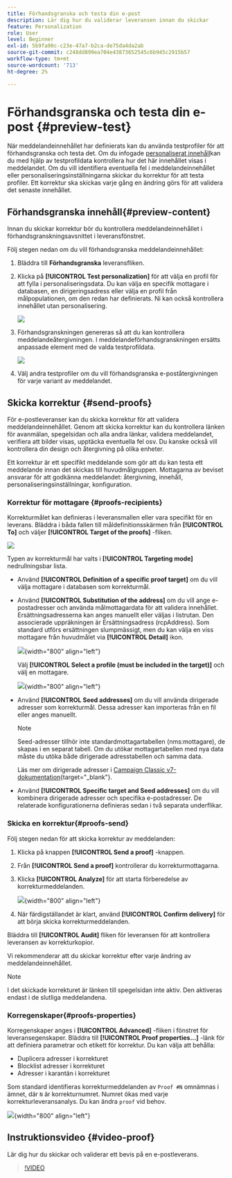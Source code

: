 ```yaml
---
title: Förhandsgranska och testa din e-post
description: Lär dig hur du validerar leveransen innan du skickar
feature: Personalization
role: User
level: Beginner
exl-id: 5b9fa90c-c23e-47a7-b2ca-de75da4da2ab
source-git-commit: c248dd899ea704e43873652545c6b945c2915b57
workflow-type: tm+mt
source-wordcount: '713'
ht-degree: 2%

---
```


# Förhandsgranska och testa din e-post {#preview-test}

När meddelandeinnehållet har definierats kan du använda testprofiler för att förhandsgranska och testa det. Om du infogade [personaliserat innehåll](personalize.md)kan du med hjälp av testprofildata kontrollera hur det här innehållet visas i meddelandet. Om du vill identifiera eventuella fel i meddelandeinnehållet eller personaliseringsinställningarna skickar du korrektur för att testa profiler. Ett korrektur ska skickas varje gång en ändring görs för att validera det senaste innehållet.

## Förhandsgranska innehåll{#preview-content}

Innan du skickar korrektur bör du kontrollera meddelandeinnehållet i förhandsgranskningsavsnittet i leveransfönstret.

Följ stegen nedan om du vill förhandsgranska meddelandeinnehållet:

1. Bläddra till **Förhandsgranska** leveransfliken.
1. Klicka på **[!UICONTROL Test personalization]** för att välja en profil för att fylla i personaliseringsdata. Du kan välja en specifik mottagare i databasen, en dirigeringsadress eller välja en profil från målpopulationen, om den redan har definierats. Ni kan också kontrollera innehållet utan personalisering.

   ![](assets/test-personalization.png)

1. Förhandsgranskningen genereras så att du kan kontrollera meddelandeåtergivningen. I meddelandeförhandsgranskningen ersätts anpassade element med de valda testprofildata.

   ![](assets/test-personalization-with-a-recipient.png)

1. Välj andra testprofiler om du vill förhandsgranska e-poståtergivningen för varje variant av meddelandet.

## Skicka korrektur {#send-proofs}

För e-postleveranser kan du skicka korrektur för att validera meddelandeinnehållet. Genom att skicka korrektur kan du kontrollera länken för avanmälan, spegelsidan och alla andra länkar, validera meddelandet, verifiera att bilder visas, upptäcka eventuella fel osv. Du kanske också vill kontrollera din design och återgivning på olika enheter.

Ett korrektur är ett specifikt meddelande som gör att du kan testa ett meddelande innan det skickas till huvudmålgruppen. Mottagarna av beviset ansvarar för att godkänna meddelandet: återgivning, innehåll, personaliseringsinställningar, konfiguration.

### Korrektur för mottagare {#proofs-recipients}

Korrekturmålet kan definieras i leveransmallen eller vara specifikt för en leverans. Bläddra i båda fallen till måldefinitionsskärmen från **[!UICONTROL To]** och väljer **[!UICONTROL Target of the proofs]** -fliken.

![](assets/target-of-proofs.png)

Typen av korrekturmål har valts i **[!UICONTROL Targeting mode]** nedrullningsbar lista.

* Använd **[!UICONTROL Definition of a specific proof target]** om du vill välja mottagare i databasen som korrekturmål.
* Använd **[!UICONTROL Substitution of the address]** om du vill ange e-postadresser och använda målmottagardata för att validera innehållet. Ersättningsadresserna kan anges manuellt eller väljas i listrutan. Den associerade uppräkningen är Ersättningsadress (rcpAddress).
Som standard utförs ersättningen slumpmässigt, men du kan välja en viss mottagare från huvudmålet via  **[!UICONTROL Detail]** ikon.

   ![](assets/target-of-proofs-substitution-details.png){width="800" align="left"}

   Välj **[!UICONTROL Select a profile (must be included in the target)]** och välj en mottagare.

   ![](assets/target-of-proofs-substitution.png){width="800" align="left"}


* Använd **[!UICONTROL Seed addresses]**  om du vill använda dirigerade adresser som korrekturmål. Dessa adresser kan importeras från en fil eller anges manuellt.

   >[!NOTE]
   >
   >Seed-adresser tillhör inte standardmottagartabellen (nms:mottagare), de skapas i en separat tabell. Om du utökar mottagartabellen med nya data måste du utöka både dirigerade adresstabellen och samma data.

   Läs mer om dirigerade adresser i [Campaign Classic v7-dokumentation](https://experienceleague.adobe.com/docs/campaign-classic/using/sending-messages/using-seed-addresses/about-seed-addresses.html){target="_blank"}.

* Använd **[!UICONTROL Specific target and Seed addresses]** om du vill kombinera dirigerade adresser och specifika e-postadresser. De relaterade konfigurationerna definieras sedan i två separata underflikar.

### Skicka en korrektur{#proofs-send}

Följ stegen nedan för att skicka korrektur av meddelanden:

1. Klicka på knappen **[!UICONTROL Send a proof]** -knappen.
1. Från **[!UICONTROL Send a proof]** kontrollerar du korrekturmottagarna.
1. Klicka **[!UICONTROL Analyze]** för att starta förberedelse av korrekturmeddelanden.

   ![](assets/send-proof-analyze.png){width="800" align="left"}

1. När färdigställandet är klart, använd **[!UICONTROL Confirm delivery]** för att börja skicka korrekturmeddelanden.

Bläddra till **[!UICONTROL Audit]** fliken för leveransen för att kontrollera leveransen av korrekturkopior.

Vi rekommenderar att du skickar korrektur efter varje ändring av meddelandeinnehållet.

>[!NOTE]
>
>I det skickade korrekturet är länken till spegelsidan inte aktiv. Den aktiveras endast i de slutliga meddelandena.

### Korregenskaper{#proofs-properties}

Korregenskaper anges i **[!UICONTROL Advanced]** -fliken i fönstret för leveransegenskaper. Bläddra till **[!UICONTROL Proof properties...]** -länk för att definiera parametrar och etikett för korrektur. Du kan välja att behålla:

* Duplicera adresser i korrekturet
* Blocklist adresser i korrekturet
* Adresser i karantän i korrekturet

Som standard identifieras korrekturmeddelanden av `Proof #N` omnämnas i ämnet, där `N` är korrekturnumret. Numret ökas med varje korrekturleveransanalys. Du kan ändra `proof` vid behov.

![](assets/proof-parameters.png){width="800" align="left"}


## Instruktionsvideo {#video-proof}

Lär dig hur du skickar och validerar ett bevis på en e-postleverans.

>[!VIDEO](https://video.tv.adobe.com/v/333404)
